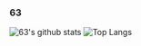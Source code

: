 ### 63
![63's github stats](https://github-readme-stats.vercel.app/api?username=63&show_icons=true&hide_border=true&count_private=true&theme=tokyonight)
![Top Langs](https://github-readme-stats.vercel.app/api/top-langs/?username=63&layout=compact&hide_border=true&theme=tokyonight)
